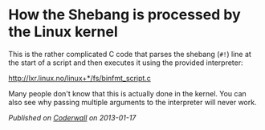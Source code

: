 # How the Shebang is processed by the Linux kernel

This is the rather complicated C code that parses the shebang (`#!`) line at the start of a script and then executes it using the provided interpreter:

http://lxr.linux.no/linux+*/fs/binfmt_script.c

Many people don't know that this is actually done in the kernel. You can also see why passing multiple arguments to the interpreter will never work.

_Published on [Coderwall](https://coderwall.com/p/pdg77q) on 2013-01-17_
